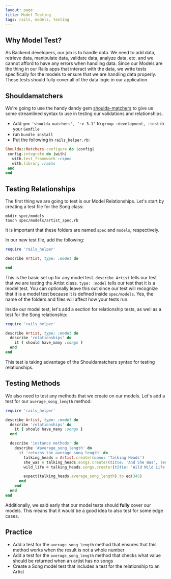 ```yaml
---
layout: page
title: Model Testing
tags: rails, models, testing
---
```



## Why Model Test?

As Backend developers, our job is to handle data. We need to add data, retrieve data, manipulate data, validate data, analyze data, etc. and we cannot afford to have any errors when handling data. Since our Models are the thing in our Rails apps that interact with the data, we write tests specifically for the models to ensure that we are handling data properly. These tests should fully cover all of the data logic in our application.

## Shouldamatchers

We're going to use the handy dandy gem [shoulda-matchers](https://github.com/thoughtbot/shoulda-matchers) to give us some streamlined syntax to use in testing our validations and relationships.

- Add `gem 'shoulda-matchers', '~> 3.1'` to `group :development, :test` in your `Gemfile`  
- run `bundle install`
- Put the following in `rails_helper.rb`:

```ruby
Shoulda::Matchers.configure do |config|
 config.integrate do |with|
   with.test_framework :rspec
   with.library :rails
 end
end
```

## Testing Relationships

The first thing we are going to test is our Model Relationships. Let's start by creating a test file for the Song class:

`mkdir spec/models`  
`touch spec/models/artist_spec.rb`

It is important that these folders are named `spec` and `models`, respectively.

In our new test file, add the following:


```ruby
require 'rails_helper'

describe Artist, type: :model do

end
```

This is the basic set up for any model test. `describe Artist` tells our test that we are testing the Artist class. `type: :model` tells our test that it is a model test. You can optionally leave this out since our test will recognize that it is a model test because it is defined inside `spec/models`. Yes, the name of the folders and files will affect how your tests run.

Inside our model test, let's add a section for relationship tests, as well as a test for the Song relationship:

```ruby
require 'rails_helper'

describe Artist, type: :model do
  describe 'relationships' do
    it { should have_many :songs }
  end
end
```

This test is taking advantage of the Shouldamatchers syntax for testing relationships.

## Testing Methods

We also need to test any methods that we create on our models. Let's add a test for our `average_song_length` method:

```ruby
require 'rails_helper'

describe Artist, type: :model do
  describe 'relationships' do
    it { should have_many :songs }
  end

  describe 'instance methods' do
    describe '#average_song_length' do
      it 'returns the average song length' do
        talking_heads = Artist.create!(name: 'Talking Heads')
        she_was = talking_heads.songs.create!(title: 'And She Was', length: 234, play_count: 34)
        wild_life = talking_heads.songs.create!(title: 'Wild Wild Life', length: 456, play_count: 45)

        expect(talking_heads.average_song_length).to eq(345)
      end
    end
  end
end
```

Additionally, we said early that our model tests should **fully** cover our models. This means that it would be a good idea to also test for some edge cases.

## Practice

* Add a test for the `average_song_length` method that ensures that this method works when the result is not a whole number
* Add a test for the `average_song_length` method that checks what value should be returned when an artist has no songs
* Create a Song model test that includes a test for the relationship to an Artist
